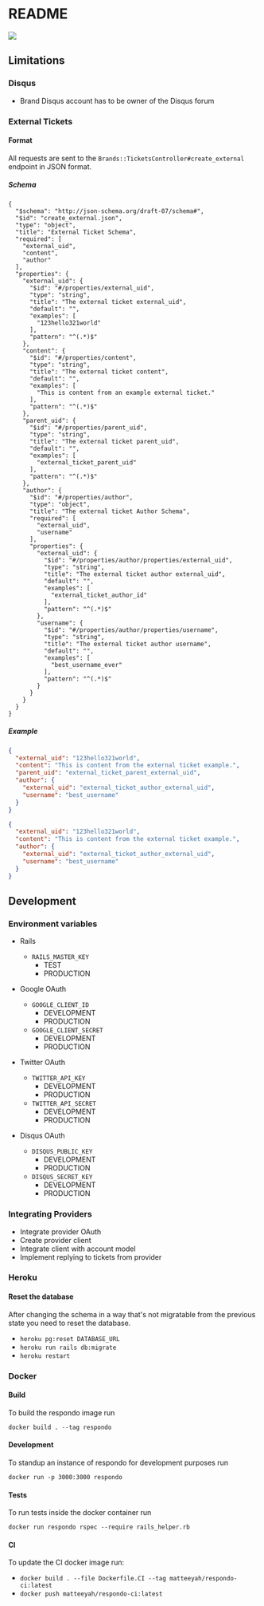 # README

![](https://github.com/matteeyah/respondo/workflows/CI/badge.svg)

## Limitations

### Disqus

- Brand Disqus account has to be owner of the Disqus forum

### External Tickets

#### Format

All requests are sent to the `Brands::TicketsController#create_external`
endpoint in JSON format.

##### Schema

```jsonschema
{
  "$schema": "http://json-schema.org/draft-07/schema#",
  "$id": "create_external.json",
  "type": "object",
  "title": "External Ticket Schema",
  "required": [
    "external_uid",
    "content",
    "author"
  ],
  "properties": {
    "external_uid": {
      "$id": "#/properties/external_uid",
      "type": "string",
      "title": "The external ticket external_uid",
      "default": "",
      "examples": [
        "123hello321world"
      ],
      "pattern": "^(.*)$"
    },
    "content": {
      "$id": "#/properties/content",
      "type": "string",
      "title": "The external ticket content",
      "default": "",
      "examples": [
        "This is content from an example external ticket."
      ],
      "pattern": "^(.*)$"
    },
    "parent_uid": {
      "$id": "#/properties/parent_uid",
      "type": "string",
      "title": "The external ticket parent_uid",
      "default": "",
      "examples": [
        "external_ticket_parent_uid"
      ],
      "pattern": "^(.*)$"
    },
    "author": {
      "$id": "#/properties/author",
      "type": "object",
      "title": "The external ticket Author Schema",
      "required": [
        "external_uid",
        "username"
      ],
      "properties": {
        "external_uid": {
          "$id": "#/properties/author/properties/external_uid",
          "type": "string",
          "title": "The external ticket author external_uid",
          "default": "",
          "examples": [
            "external_ticket_author_id"
          ],
          "pattern": "^(.*)$"
        },
        "username": {
          "$id": "#/properties/author/properties/username",
          "type": "string",
          "title": "The external ticket author username",
          "default": "",
          "examples": [
            "best_username_ever"
          ],
          "pattern": "^(.*)$"
        }
      }
    }
  }
}
```

##### Example

```json
{
  "external_uid": "123hello321world",
  "content": "This is content from the external ticket example.",
  "parent_uid": "external_ticket_parent_external_uid",
  "author": {
    "external_uid": "external_ticket_author_external_uid",
    "username": "best_username"
  }
}
```

```json
{
  "external_uid": "123hello321world",
  "content": "This is content from the external ticket example.",
  "author": {
    "external_uid": "external_ticket_author_external_uid",
    "username": "best_username"
  }
}
```

## Development

### Environment variables

- Rails
    - `RAILS_MASTER_KEY`
        - TEST
        - PRODUCTION

- Google OAuth
    - `GOOGLE_CLIENT_ID`
        - DEVELOPMENT
        - PRODUCTION
    - `GOOGLE_CLIENT_SECRET`
        - DEVELOPMENT
        - PRODUCTION

- Twitter OAuth
    - `TWITTER_API_KEY`
        - DEVELOPMENT
        - PRODUCTION
    - `TWITTER_API_SECRET`
        - DEVELOPMENT
        - PRODUCTION

- Disqus OAuth
    - `DISQUS_PUBLIC_KEY`
        - DEVELOPMENT
        - PRODUCTION
    - `DISQUS_SECRET_KEY`
        - DEVELOPMENT
        - PRODUCTION

### Integrating Providers

- Integrate provider OAuth
- Create provider client
- Integrate client with account model
- Implement replying to tickets from provider

### Heroku

#### Reset the database

After changing the schema in a way that's not migratable from the previous
state you need to reset the database.

- `heroku pg:reset DATABASE_URL`
- `heroku run rails db:migrate`
- `heroku restart`

### Docker

#### Build

To build the respondo image run

```
docker build . --tag respondo
```

#### Development

To standup an instance of respondo for development purposes run

```
docker run -p 3000:3000 respondo
```

#### Tests

To run tests inside the docker container run

```
docker run respondo rspec --require rails_helper.rb
```

#### CI

To update the CI docker image run:

- `docker build . --file Dockerfile.CI --tag matteeyah/respondo-ci:latest`
- `docker push matteeyah/respondo-ci:latest`
